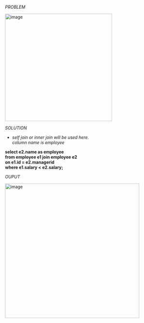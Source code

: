 *PROBLEM* 

<img width="354" alt="image" src="https://github.com/RK1905101/Oracle-SQL/assets/64470404/932a9146-0d7c-43a8-ab98-28f0fd6c16ea">

*SOLUTION*

- _self join or inner join will be used here._ <br>
 _column name is employee_

__select e2.name as employee__  <br>
__from employee e1  join employee e2__  <br>
__on e1.id = e2.managerid__  <br>
__where e1.salary < e2.salary;__  <br>

*OUPUT*

<img width="444" alt="image" src="https://github.com/RK1905101/Oracle-SQL/assets/64470404/f1f05c62-8055-4ae8-953a-c4e4ceb92a7f">
